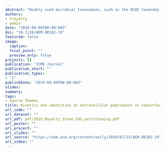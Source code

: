 ```yaml
---
abstract: "Widely used microbial taxonomies, such as the NCBI taxonomy, are based on a combination of sequence homology among conserved genes and historically accepted taxonomies, which were developed based on observable traits such as morphology and physiology. A recently proposed alternative taxonomy database, the Genome Taxonomy Database (GTDB), incorporates only sequence homology of conserved genes and attempts to partition taxonomic ranks such that each rank implies the same amount of evolutionary distance, regardless of its position on the phylogenetic tree. This provides the first opportunity to completely separate taxonomy from traits and therefore to quantify how taxonomic rank corresponds to traits across the microbial tree of life. We quantified the relative abundances of clusters of orthologous group functional categories (COG-FCs) as a proxy for traits within the lineages of 13,735 cultured and uncultured microbial lineages from a custom-curated genome database. On average, 41.4% of the variation in COG-FC relative abundance is explained by taxonomic rank, with domain, phylum, class, order, family, and genus explaining, on average, 3.2%, 14.6%, 4.1%, 9.2%, 4.8%, and 5.5% of the variance, respectively (P < 0.001 for all). To our knowledge, this is the first work to quantify the variance in metabolic potential contributed by individual taxonomic ranks. A qualitative comparison between the COG-FC relative abundances and genus-level phylogenies, generated from published concatenated protein sequence alignments, further supports the idea that metabolic potential is taxonomically coherent at higher taxonomic ranks. The quantitative analyses presented here characterize the integral relationship between diversification of microbial lineages and the metabolisms which they host."
authors:
- troyalty
- admin
date: "2019-09-09T00:00:00Z"
doi: "10.1128/AEM.00102-19"
featured: false
image:
  caption: 
  focal_point: ""
  preview_only: false
projects: []
publication: 'ISME Journal'
publication_short: ""
publication_types:
- "2"
publishDate: "2019-09-09T00:00:00Z"
slides: 
summary: 
tags:
- Source Themes
title: Kinetics and identities of extracellular peptidases in subsurface sediments of the White Oak River Estuary, NC
url_code: ""
url_dataset: ""
url_pdf: pdf/2019_Royalty_Steen_COG_partitioning.pdf
url_poster: ""
url_project: ""
url_slides: ""
url_source: "https://aem.asm.org/content/early/2019/07/15/AEM.00102-19"
url_video: ""
---
```


